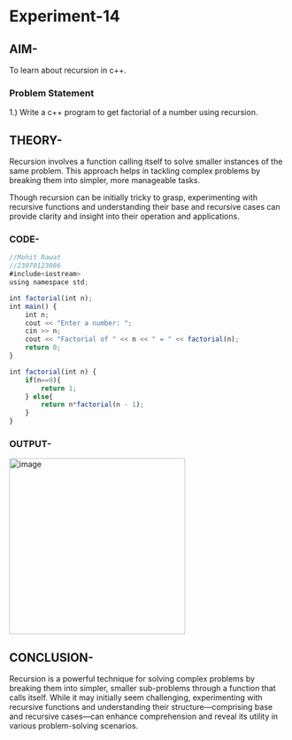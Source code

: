 # Experiment-14
## AIM-
To learn about recursion in c++.

### Problem Statement

1.) Write a c++ program to get factorial of a number using recursion.
## THEORY-
Recursion involves a function calling itself to solve smaller instances of the same problem. This approach helps in tackling complex problems by breaking them into simpler, more manageable tasks.

Though recursion can be initially tricky to grasp, experimenting with recursive functions and understanding their base and recursive cases can provide clarity and insight into their operation and applications.

### CODE-
```javascript
//Mohit Rawat
//23070123086
#include<iostream>
using namespace std;

int factorial(int n);
int main() {
    int n;
    cout << "Enter a number: ";
    cin >> n;
    cout << "Factorial of " << n << " = " << factorial(n);
    return 0;
}

int factorial(int n) {
    if(n==0){
        return 1;
    } else{
        return n*factorial(n - 1);
    }
}
```
### OUTPUT-
<img width="318" alt="image" src="https://github.com/user-attachments/assets/6da517cd-a2a7-4453-938d-1cad8bc5ee8e">

## CONCLUSION-
Recursion is a powerful technique for solving complex problems by breaking them into simpler, smaller sub-problems through a function that calls itself. While it may initially seem challenging, experimenting with recursive functions and understanding their structure—comprising base and recursive cases—can enhance comprehension and reveal its utility in various problem-solving scenarios.







